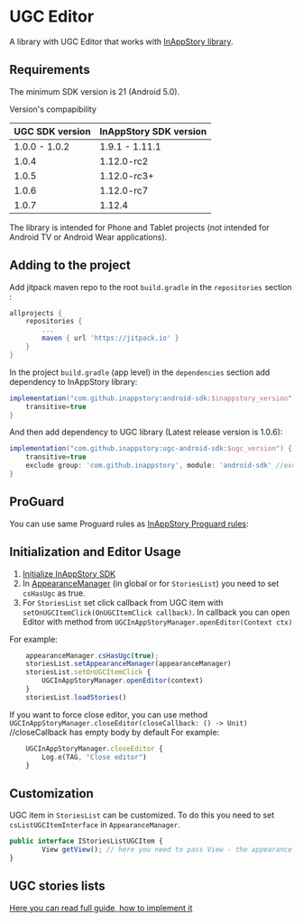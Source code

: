 # UGC Editor

A library with UGC Editor that works with [InAppStory library](https://github.com/inappstory/android-sdk/blob/main/README.md#getting-started). 

## Requirements

The minimum SDK version is 21 (Android 5.0).

Version's compapibility

| UGC SDK version                  | InAppStory SDK version 		|
|----------------------------------|------------------------------------|
|   1.0.0 - 1.0.2                  | 1.9.1 - 1.11.1                     |
|   1.0.4 	                   | 1.12.0-rc2                         |
|   1.0.5                          | 1.12.0-rc3+                        |
|   1.0.6                          | 1.12.0-rc7                         |
|   1.0.7                          | 1.12.4                         |


The library is intended for Phone and Tablet projects (not intended for Android TV or Android Wear applications).

## Adding to the project

Add jitpack maven repo to the root `build.gradle` in the `repositories` section :
```gradle
allprojects {
	repositories {
		...
		maven { url 'https://jitpack.io' }
	}
}
```

In the project `build.gradle` (app level) in the `dependencies` section add dependency to InAppStory library:
```gradle
implementation("com.github.inappstory:android-sdk:$inappstory_version") {
	transitive=true
}
```

And then add dependency to UGC library (Latest release version is 1.0.6):

```gradle
implementation("com.github.inappstory:ugc-android-sdk:$ugc_version") {
	transitive=true
	exclude group: 'com.github.inappstory', module: 'android-sdk' //exclude to prevent libraries overriding
}
```

## ProGuard

You can use same Proguard rules as [InAppStory Proguard rules](https://github.com/inappstory/android-sdk#proguard):


## Initialization and Editor Usage

1) [Initialize InAppStory SDK](https://github.com/inappstory/android-sdk#sdk-initialization)
2) In [AppearanceManager](https://github.com/inappstory/android-sdk#sdk-initialization) (in global or for `StoriesList`) you need to set `csHasUgc` as true.
3) For `StoriesList` set click callback from UGC item with `setOnUGCItemClick(OnUGCItemClick callback)`. In callback you can open Editor with method from `UGCInAppStoryManager.openEditor(Context ctx)`

For example:

```js 
	appearanceManager.csHasUgc(true); 
	storiesList.setAppearanceManager(appearanceManager)
	storiesList.setOnUGCItemClick {
		UGCInAppStoryManager.openEditor(context)
  	}
  	storiesList.loadStories()
```
If you want to force close editor, you can use method `UGCInAppStoryManager.closeEditor(closeCallback: () -> Unit)` //closeCallback has empty body by default
For example:

```js 
	UGCInAppStoryManager.closeEditor { 
		Log.e(TAG, "Close editor") 
	}
```

## Customization

UGC item in `StoriesList` can be customized. To do this you need to set `csListUGCItemInterface` in `AppearanceManager`.

```js
public interface IStoriesListUGCItem {
    	View getView(); // here you need to pass View - the appearance of the cell
}
```

## UGC stories lists
[Here you can read full guide, how to implement it](https://github.com/inappstory/android-sdk/blob/ugc_merge/docs/UgcStoriesList.md)
